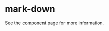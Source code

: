 mark-down
================

See the [component page](http://robdodson.github.io/mark-down) for more information.
